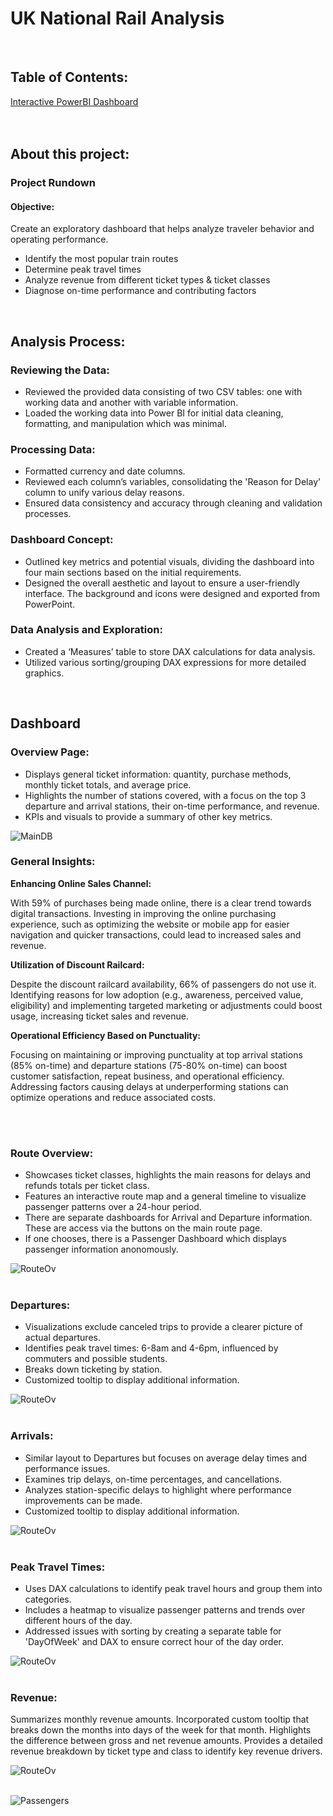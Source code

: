 # UK National Rail Analysis
<br>

## Table of Contents:
[Interactive PowerBI Dashboard](https://mavenanalytics.io/project/15152)<br>
<br></br>
## About this project:

### Project Rundown
#### Objective:
Create an exploratory dashboard that helps analyze traveler behavior and operating performance.
<ul>
<li>Identify the most popular train routes</li>
<li>Determine peak travel times</li>
<li>Analyze revenue from different ticket types & ticket classes</li>
<li>Diagnose on-time performance and contributing factors</li>
</ul>
<br>


## Analysis Process:
### Reviewing the Data:
<ul>
<li>Reviewed the provided data consisting of two CSV tables: one with working data and another with variable information.</li>
<li>Loaded the working data into Power BI for initial data cleaning, formatting, and manipulation which was minimal.</li>
</ul>  
<p>
  
### Processing Data:
<ul>
<li>Formatted currency and date columns.</li>
<li>Reviewed each column’s variables, consolidating the 'Reason for Delay' column to unify various delay reasons.</li>
<li>Ensured data consistency and accuracy through cleaning and validation processes.</li>
</ul>
<p></p>
  
### Dashboard Concept:
<ul>
<li>Outlined key metrics and potential visuals, dividing the dashboard into four main sections based on the initial requirements.</li>
<li>Designed the overall aesthetic and layout to ensure a user-friendly interface. The background and icons were designed and exported from PowerPoint.</li>
</ul>
<p></p>

### Data Analysis and Exploration:
<ul>
<li>Created a ‘Measures’ table to store DAX calculations for data analysis.</li>
<li>Utilized various sorting/grouping DAX expressions for more detailed graphics.</li>
</ul>
<br>

## Dashboard
### Overview Page:
<ul>
<li>Displays general ticket information: quantity, purchase methods, monthly ticket totals, and average price.</li>
<li>Highlights the number of stations covered, with a focus on the top 3 departure and arrival stations, their on-time performance, and revenue.</li>
<li>KPIs and visuals to provide a summary of other key metrics.</li>
</ul>
<p></p>

![MainDB](https://github.com/julyndav/PowerBI/blob/main/UK_National_Rail/Images/UKRail%20Img1.png)

### General Insights: 
<b>Enhancing Online Sales Channel:</b>

With 59% of purchases being made online, there is a clear trend towards digital transactions. Investing in improving the online purchasing experience, such as optimizing the website or mobile app for easier navigation and quicker transactions, could lead to increased sales and revenue.

<b>Utilization of Discount Railcard:</b>

Despite the discount railcard availability, 66% of passengers do not use it. Identifying reasons for low adoption (e.g., awareness, perceived value, eligibility) and implementing targeted marketing or adjustments could boost usage, increasing ticket sales and revenue.

<b>Operational Efficiency Based on Punctuality:</b>

Focusing on maintaining or improving punctuality at top arrival stations (85% on-time) and departure stations (75-80% on-time) can boost customer satisfaction, repeat business, and operational efficiency. Addressing factors causing delays at underperforming stations can optimize operations and reduce associated costs.

<br></br>

### Route Overview:
<ul>
<li>Showcases ticket classes, highlights the main reasons for delays and refunds totals per ticket class.</li>
<li>Features an interactive route map and a general timeline to visualize passenger patterns over a 24-hour period.</li>
<li>There are separate dashboards for Arrival and Departure information. These are access via the buttons on the main route page.</li>
<li>If one chooses, there is a Passenger Dashboard which displays passenger information anonomously.</li>  
</ul>
<p></p>

![RouteOv](https://github.com/julyndav/PowerBI/blob/main/UK_National_Rail/Images/Route_Overview.png)
<br></br>


### Departures:
<ul>
<li>Visualizations exclude canceled trips to provide a clearer picture of actual departures.</li>
<li>Identifies peak travel times: 6-8am and 4-6pm, influenced by commuters and possible students.</li>
<li>Breaks down ticketing by station.</li>
<li>Customized tooltip to display additional information.</li>
</ul>
<p></p>

![RouteOv](https://github.com/julyndav/PowerBI/blob/main/UK_National_Rail/Images/Departures.png)
<br></br>


### Arrivals:
<ul>
<li>Similar layout to Departures but focuses on average delay times and performance issues.</li>
<li>Examines trip delays, on-time percentages, and cancellations.</li>
<li>Analyzes station-specific delays to highlight where performance improvements can be made.</li>
<li>Customized tooltip to display additional information.</li>  
</ul>
<p></p>

![RouteOv](https://github.com/julyndav/PowerBI/blob/main/UK_National_Rail/Images/Arrivals.png)
<br></br>


### Peak Travel Times:
<ul>
<li>Uses DAX calculations to identify peak travel hours and group them into categories.</li>
<li>Includes a heatmap to visualize passenger patterns and trends over different hours of the day.</li>
<li>Addressed issues with sorting by creating a separate table for 'DayOfWeek' and DAX to ensure correct hour of the day order.</li>
</ul>
<p></p>

![RouteOv](https://github.com/julyndav/PowerBI/blob/main/UK_National_Rail/Images/Time_Perf.png)
<br></br>


### Revenue:

Summarizes monthly revenue amounts. Incorporated custom tooltip that breaks down the months into days of the week for that month.
Highlights the difference between gross and net revenue amounts.
Provides a detailed revenue breakdown by ticket type and class to identify key revenue drivers.

![RouteOv](https://github.com/julyndav/PowerBI/blob/main/UK_National_Rail/Images/Revenue_DB.png)
<br></br>


![Passengers](https://github.com/julyndav/PowerBI/blob/main/UK_National_Rail/Images/Passenger_DB.png)
